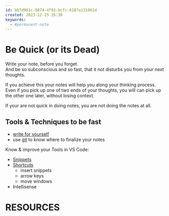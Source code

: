 ```yaml
---
id: bb7d961c-9874-4f93-bcfc-6187a131061d
created: 2023-12-25 16:38
keywords: 
  - #permanent-note
---
```



Be Quick (or its Dead)
======================================================================

Write your note, before you forget.  
And be so subconscious and so fast, that it not disturbs you from your next thoughts.  

If you achieve this your notes will help you along your thinking process. 
Even if you pick up one of two ends of your thoughts, you will can pick up the other one later, without losing context. 

If your are not quick in doing notes, you are not doing the notes at all.  



Tools & Techniques to be fast
------------------------------------------------------------

* [write for yourself](write-for-yourself.md)  
* use [git](/coding/git/note-quality.md) to know where to finalize your notes 

Know & improve your Tools in VS Code: 
* [Snippets](/coding/editors/vs-code/snippets.md)
* [Shortcuts](/coding/editors/vs-code/keyboard-shortcuts.md)
    * insert snippets
    * arrow keys
    * move windows
* Intellisense




RESOURCES
======================================================================
